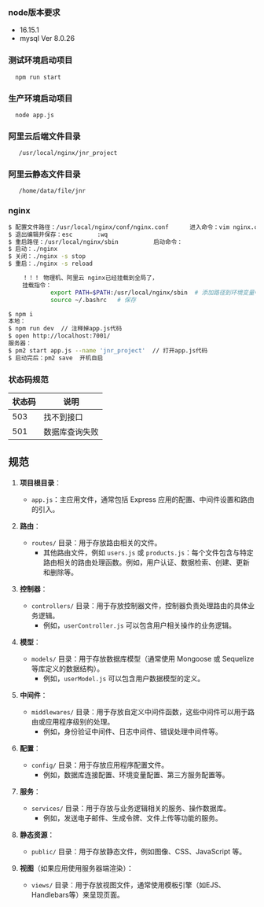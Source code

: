 ### node版本要求
- 16.15.1
- mysql Ver 8.0.26 

### 测试环境启动项目
```
  npm run start
```

### 生产环境启动项目
```
  node app.js
```

### 阿里云后端文件目录
```
   /usr/local/nginx/jnr_project
```

### 阿里云静态文件目录
```
   /home/data/file/jnr
```

### nginx
```bash
$ 配置文件路径：/usr/local/nginx/conf/nginx.conf      进入命令：vim nginx.conf
$ 退出编辑并保存：esc       :wq
$ 重启路径：/usr/local/nginx/sbin          启动命令：
$ 启动：./nginx
$ 关闭：./nginx -s stop
$ 重启：./nginx -s reload

    ！！！ 物理机、阿里云 nginx已经挂载到全局了，
    挂载指令： 
            export PATH=$PATH:/usr/local/nginx/sbin  # 添加路径到环境变量中
            source ~/.bashrc   # 保存
```

```bash
$ npm i
本地：
$ npm run dev  // 注释掉app.js代码
$ open http://localhost:7001/
服务器：
$ pm2 start app.js --name 'jnr_project'  // 打开app.js代码
$ 启动完后：pm2 save  开机自启
```

### 状态码规范
| 状态码 | 说明 |
| ------- | ------- |
| 503    | 找不到接口    |
| 501    | 数据库查询失败    |


## 规范

1. **项目根目录**：
   - `app.js`：主应用文件，通常包括 Express 应用的配置、中间件设置和路由的引入。

2. **路由**：
   - `routes/` 目录：用于存放路由相关的文件。
     - 其他路由文件，例如 `users.js` 或 `products.js`：每个文件包含与特定路由相关的路由处理函数。例如，用户认证、数据检索、创建、更新和删除等。

3. **控制器**：
   - `controllers/` 目录：用于存放控制器文件，控制器负责处理路由的具体业务逻辑。
     - 例如，`userController.js` 可以包含用户相关操作的业务逻辑。

4. **模型**：
   - `models/` 目录：用于存放数据库模型（通常使用 Mongoose 或 Sequelize 等库定义的数据结构）。
     - 例如，`userModel.js` 可以包含用户数据模型的定义。

5. **中间件**：
   - `middlewares/` 目录：用于存放自定义中间件函数，这些中间件可以用于路由或应用程序级别的处理。
     - 例如，身份验证中间件、日志中间件、错误处理中间件等。

6. **配置**：
   - `config/` 目录：用于存放应用程序配置文件。
     - 例如，数据库连接配置、环境变量配置、第三方服务配置等。

7. **服务**：
   - `services/` 目录：用于存放与业务逻辑相关的服务、操作数据库。
     - 例如，发送电子邮件、生成令牌、文件上传等功能的服务。

8. **静态资源**：
   - `public/` 目录：用于存放静态文件，例如图像、CSS、JavaScript 等。

9. **视图**（如果应用使用服务器端渲染）：
   - `views/` 目录：用于存放视图文件，通常使用模板引擎（如EJS、Handlebars等）来呈现页面。
